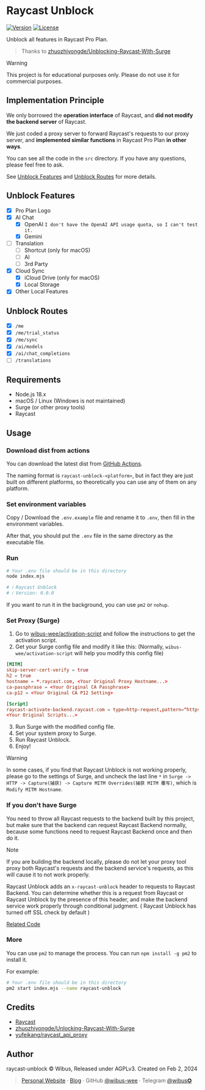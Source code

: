 # Raycast Unblock

[![Version][package-version-src]][package-version-href]
[![License][license-src]][license-href]

Unblock all features in Raycast Pro Plan.

> Thanks to [zhuozhiyongde/Unblocking-Raycast-With-Surge](https://github.com/zhuozhiyongde/Unlocking-Raycast-With-Surge)

> [!WARNING]
> This project is for educational purposes only.
> Please do not use it for commercial purposes.

## Implementation Principle

We only borrowed the **operation interface** of Raycast, and **did not modify the backend server** of Raycast.

We just coded a proxy server to forward Raycast's requests to our proxy server, and **implemented similar functions** in Raycast Pro Plan **in other ways**.

You can see all the code in the `src` directory. If you have any questions, please feel free to ask.

See [Unblock Features](#unblock-features) and [Unblock Routes](#unblock-routes) for more details.

## Unblock Features

- [x] Pro Plan Logo
- [x] AI Chat
  - [x] OpenAI `I don't have the OpenAI API usage quota, so I can't test it.`
  - [x] Gemini
- [ ] Translation
  - [ ] Shortcut (only for macOS)
  - [ ] AI
  - [ ] 3rd Party
- [x] Cloud Sync
  - [x] iCloud Drive (only for macOS)
  - [x] Local Storage
- [x] Other Local Features

## Unblock Routes

- [x] `/me`
- [x] `/me/trial_status`
- [x] `/me/sync`
- [x] `/ai/models`
- [x] `/ai/chat_completions`
- [ ] `/translations`

## Requirements

- Node.js 18.x
- macOS / Linux (Windows is not maintained)
- Surge (or other proxy tools)
- Raycast

## Usage

### Download dist from actions

You can download the latest dist from [GitHub Actions](https://github.com/wibus-wee/raycast-unblock/actions/workflows/ci.yml).

The naming format is `raycast-unblock-<platform>`, but in fact they are just built on different platforms, so theoretically you can use any of them on any platform.

### Set environment variables

Copy / Download the `.env.example` file and rename it to `.env`, then fill in the environment variables.

After that, you should put the `.env` file in the same directory as the executable file.

### Run

```bash
# Your .env file should be in this directory
node index.mjs

# ℹ Raycast Unblock
# ℹ Version: 0.0.0
```

If you want to run it in the background, you can use `pm2` or `nohup`.

### Set Proxy (Surge)

1. Go to [wibus-wee/activation-script](https://github.com/wibus-wee/activation-script) and follow the instructions to get the activation script.
2. Get your Surge config file and modify it like this: (Normally, `wibus-wee/activation-script` will help you modify this config file)

```conf
[MITM]
skip-server-cert-verify = true
h2 = true
hostname = *.raycast.com, <Your Original Proxy Hostname...>
ca-passphrase = <Your Original CA Passphrase>
ca-p12 = <Your Original CA P12 Setting>

[Script]
raycast-activate-backend.raycast.com = type=http-request,pattern=^https://backend.raycast.com,max-size=0,debug=1,script-path=activator.js
<Your Original Scripts...>
```

3. Run Surge with the modified config file.
4. Set your system proxy to Surge.
5. Run Raycast Unblock.
6. Enjoy!

> [!WARNING]
> In some cases, if you find that Raycast Unblock is not working properly, please go to the settings of Surge, and uncheck the last line `*` in `Surge -> HTTP -> Capture(捕获) -> Capture MITM Overrides(捕获 MITM 覆写)`, which is `Modify MITM Hostname`.

### If you don't have Surge

You need to throw all Raycast requests to the backend built by this project, but make sure that the backend can request Raycast Backend normally, because some functions need to request Raycast Backend once and then do it.

> [!NOTE]
> If you are building the backend locally, please do not let your proxy tool proxy both Raycast's requests and the backend service's requests, as this will cause it to not work properly.
>
> Raycast Unblock adds an `x-raycast-unblock` header to requests to Raycast Backend. You can determine whether this is a request from Raycast or Raycast Unblock by the presence of this header, and make the backend service work properly through conditional judgment. ( Raycast Unblock has turned off SSL check by default )

[Related Code](https://github.com/wibus-wee/activation-script/blob/main/src/modules/index.ts#L70-L89)

### More

You can use `pm2` to manage the process. You can run `npm install -g pm2` to install it.

For example:

```bash
# Your .env file should be in this directory
pm2 start index.mjs --name raycast-unblock
```

## Credits

- [Raycast](https://raycast.com/)
- [zhuozhiyongde/Unlocking-Raycast-With-Surge](https://github.com/zhuozhiyongde/Unlocking-Raycast-With-Surge)
- [yufeikang/raycast_api_proxy](https://github.com/yufeikang/raycast_api_proxy)

## Author

raycast-unblock © Wibus, Released under AGPLv3. Created on Feb 2, 2024

> [Personal Website](http://wibus.ren/) · [Blog](https://blog.wibus.ren/) · GitHub [@wibus-wee](https://github.com/wibus-wee/) · Telegram [@wibus✪](https://t.me/wibus_wee)

<!-- Badges -->

[package-version-src]: https://img.shields.io/github/package-json/v/wibus-wee/raycast-unblock?style=flat&colorA=080f12&colorB=1fa669
[package-version-href]: https://github.com/wibus-wee/raycast-unblock
[license-src]: https://img.shields.io/github/license/wibus-wee/raycast-unblock.svg?style=flat&colorA=080f12&colorB=1fa669
[license-href]: https://github.com/wibus-wee/raycast-unblock/blob/main/LICENSE
